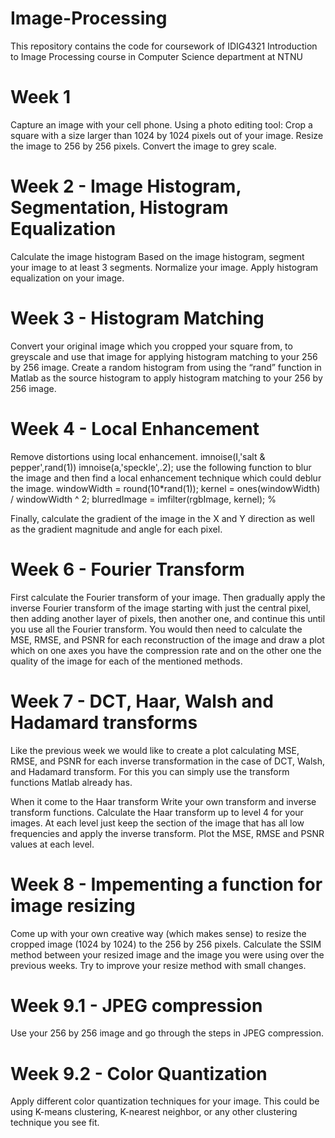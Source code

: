 # Image-Processing
This repository contains the code for coursework of IDIG4321 Introduction to Image Processing course in Computer Science department at NTNU

# Week 1
Capture an image with your cell phone.
Using a photo editing tool:
Crop a square with a size larger than 1024 by 1024 pixels out of your image.
Resize the image to 256 by 256 pixels.
Convert the image to grey scale.

# Week 2 - Image Histogram, Segmentation, Histogram Equalization
Calculate the image histogram
Based on the image histogram, segment your image to at least 3 segments.
Normalize your image.
Apply histogram equalization on your image.

# Week 3 - Histogram Matching
Convert your original image which you cropped your square from, to greyscale and use that image for applying histogram matching to your 256 by 256 image.
Create a random histogram from using the “rand” function in Matlab as the source histogram to apply histogram matching to your 256 by 256 image.

# Week 4 - Local Enhancement
Remove distortions using local enhancement.
imnoise(I,'salt & pepper',rand(1))
imnoise(a,'speckle',.2);
use the following function to blur the image and then find a local enhancement technique which could deblur the image.
windowWidth = round(10*rand(1));
kernel = ones(windowWidth) / windowWidth ^ 2;
blurredImage = imfilter(rgbImage, kernel); %
  
Finally, calculate the gradient of the image in the X and Y direction as well as the gradient magnitude and angle for each pixel.

# Week 6 - Fourier Transform
First calculate the Fourier transform of your image. Then gradually apply the inverse Fourier transform of the image starting with just the central pixel, then adding another layer of pixels, then another one, and continue this until you use all the Fourier transform. You would then need to calculate the MSE, RMSE, and PSNR for each reconstruction of the image and draw a plot which on one axes you have the compression rate and on the other one the quality of the image for each of the mentioned methods.

# Week 7 - DCT, Haar, Walsh and Hadamard transforms
Like the previous week we would like to create a plot calculating MSE, RMSE, and PSNR for each inverse transformation in the case of DCT, Walsh, and Hadamard transform. For this you can simply use the transform functions Matlab already has.
 
When it come to the Haar transform
Write your own transform and inverse transform functions.
Calculate the Haar transform up to level 4 for your images.
At each level just keep the section of the image that has all low frequencies and apply the inverse transform. Plot the MSE, RMSE and PSNR values at each level.

# Week 8 - Impementing a function for image resizing
Come up with your own creative way (which makes sense) to resize the cropped image (1024 by 1024) to the 256 by 256 pixels. Calculate the SSIM method between your resized image and the image you were using over the previous weeks. Try to improve your resize method with small changes.

# Week 9.1 - JPEG compression
Use your 256 by 256 image and go through the steps in JPEG compression.

# Week 9.2 - Color Quantization
Apply different color quantization techniques for your image. This could be using K-means clustering, K-nearest neighbor, or any other clustering technique you see fit.

